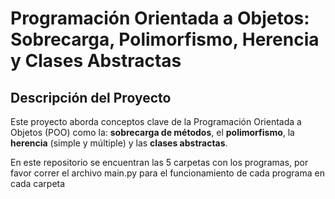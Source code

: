 # Programación Orientada a Objetos: Sobrecarga, Polimorfismo, Herencia y Clases Abstractas

## Descripción del Proyecto

Este proyecto aborda conceptos clave de la Programación Orientada a Objetos (POO) como la:
**sobrecarga de métodos**, el **polimorfismo**, la **herencia** (simple y múltiple) y las **clases abstractas**. 

En este repositorio se encuentran las 5 carpetas con los programas, por favor correr el archivo main.py para el funcionamiento de cada programa en cada carpeta
